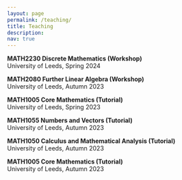 ```yaml
---
layout: page
permalink: /teaching/
title: Teaching
description:
nav: true
---
```


**MATH2230 Discrete Mathematics (Workshop)**\
University of Leeds, Spring 2024

**MATH2080 Further Linear Algebra (Workshop)**\
University of Leeds, Autumn 2023

**MATH1005 Core Mathematics (Tutorial)**\
University of Leeds, Spring 2023

**MATH1055 Numbers and Vectors (Tutorial)**\
University of Leeds, Autumn 2023

**MATH1050 Calculus and Mathematical Analysis (Tutorial)**\
University of Leeds, Autumn 2023

**MATH1005 Core Mathematics (Tutorial)**\
University of Leeds, Autumn 2023
